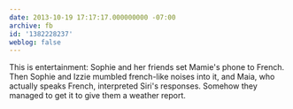 ```yaml
---
date: 2013-10-19 17:17:17.000000000 -07:00
archive: fb
id: '1382228237'
weblog: false
---
```


This is entertainment: Sophie and her friends set Mamie's phone to French. Then Sophie and Izzie mumbled french-like noises into it, and Maia, who actually speaks French, interpreted Siri's responses. Somehow they managed to get it to give them a weather report.
